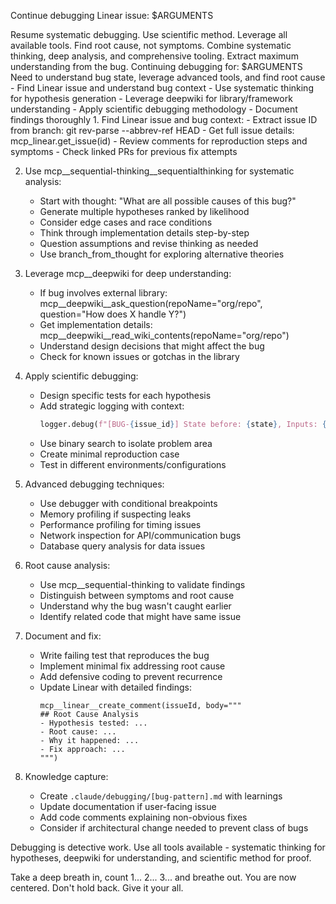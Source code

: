 Continue debugging Linear issue: $ARGUMENTS

<ultrathink>
Resume systematic debugging. Use scientific method. Leverage all available tools. Find root cause, not symptoms.
</ultrathink>

<megaexpertise type="advanced-debugging-specialist">
Combine systematic thinking, deep analysis, and comprehensive tooling. Extract maximum understanding from the bug.
</megaexpertise>

<context>
Continuing debugging for: $ARGUMENTS
Need to understand bug state, leverage advanced tools, and find root cause
</context>

<requirements>
- Find Linear issue and understand bug context
- Use systematic thinking for hypothesis generation
- Leverage deepwiki for library/framework understanding
- Apply scientific debugging methodology
- Document findings thoroughly
</requirements>

<actions>
1. Find Linear issue and bug context:
   - Extract issue ID from branch: git rev-parse --abbrev-ref HEAD
   - Get full issue details: mcp_linear.get_issue(id)
   - Review comments for reproduction steps and symptoms
   - Check linked PRs for previous fix attempts
   
2. Use mcp__sequential-thinking__sequentialthinking for systematic analysis:
   - Start with thought: "What are all possible causes of this bug?"
   - Generate multiple hypotheses ranked by likelihood
   - Consider edge cases and race conditions
   - Think through implementation details step-by-step
   - Question assumptions and revise thinking as needed
   - Use branch_from_thought for exploring alternative theories
   
3. Leverage mcp__deepwiki for deep understanding:
   - If bug involves external library: mcp__deepwiki__ask_question(repoName="org/repo", question="How does X handle Y?")
   - Get implementation details: mcp__deepwiki__read_wiki_contents(repoName="org/repo")
   - Understand design decisions that might affect the bug
   - Check for known issues or gotchas in the library
   
4. Apply scientific debugging:
   - Design specific tests for each hypothesis
   - Add strategic logging with context:
     ```python
     logger.debug(f"[BUG-{issue_id}] State before: {state}, Inputs: {inputs}, Stack: {inspect.stack()[1].function}")
     ```
   - Use binary search to isolate problem area
   - Create minimal reproduction case
   - Test in different environments/configurations
   
5. Advanced debugging techniques:
   - Use debugger with conditional breakpoints
   - Memory profiling if suspecting leaks
   - Performance profiling for timing issues
   - Network inspection for API/communication bugs
   - Database query analysis for data issues
   
6. Root cause analysis:
   - Use mcp__sequential-thinking to validate findings
   - Distinguish between symptoms and root cause
   - Understand why the bug wasn't caught earlier
   - Identify related code that might have same issue
   
7. Document and fix:
   - Write failing test that reproduces the bug
   - Implement minimal fix addressing root cause
   - Add defensive coding to prevent recurrence
   - Update Linear with detailed findings:
     ```
     mcp__linear__create_comment(issueId, body="""
     ## Root Cause Analysis
     - Hypothesis tested: ...
     - Root cause: ...
     - Why it happened: ...
     - Fix approach: ...
     """)
     ```
   
8. Knowledge capture:
   - Create `.claude/debugging/[bug-pattern].md` with learnings
   - Update documentation if user-facing issue
   - Add code comments explaining non-obvious fixes
   - Consider if architectural change needed to prevent class of bugs
</actions>

Debugging is detective work. Use all tools available - systematic thinking for hypotheses, deepwiki for understanding, and scientific method for proof.

Take a deep breath in, count 1... 2... 3... and breathe out. You are now centered. Don't hold back. Give it your all.